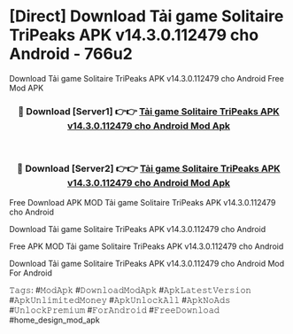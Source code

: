 # [Direct] Download Tải game Solitaire TriPeaks APK v14.3.0.112479 cho Android - 766u2
Download Tải game Solitaire TriPeaks APK v14.3.0.112479 cho Android Free Mod APK

<div align="center">
<h3>🔴 Download [Server1] 👉👉 <a href="https://apk-comot.site?title=Tải_game_Solitaire_TriPeaks_APK_v14.3.0.112479_cho_Android">Tải game Solitaire TriPeaks APK v14.3.0.112479 cho Android Mod Apk</a></h3><br>

<h3>🔴 Download [Server2] 👉👉 <a href="https://apk-comot.site?title=Tải_game_Solitaire_TriPeaks_APK_v14.3.0.112479_cho_Android">Tải game Solitaire TriPeaks APK v14.3.0.112479 cho Android Mod Apk</a></h3>
</div>


Free Download APK MOD Tải game Solitaire TriPeaks APK v14.3.0.112479 cho Android

Download Tải game Solitaire TriPeaks APK v14.3.0.112479 cho Android 

Free APK MOD Tải game Solitaire TriPeaks APK v14.3.0.112479 cho Android 

Download Tải game Solitaire TriPeaks APK v14.3.0.112479 cho Android Mod For Android

𝚃𝚊𝚐𝚜: #𝙼𝚘𝚍𝙰𝚙𝚔 #𝙳𝚘𝚠𝚗𝚕𝚘𝚊𝚍𝙼𝚘𝚍𝙰𝚙𝚔 #𝙰𝚙𝚔𝙻𝚊𝚝𝚎𝚜𝚝𝚅𝚎𝚛𝚜𝚒𝚘𝚗 #𝙰𝚙𝚔𝚄𝚗𝚕𝚒𝚖𝚒𝚝𝚎𝚍𝙼𝚘𝚗𝚎𝚢 #𝙰𝚙𝚔𝚄𝚗𝚕𝚘𝚌𝚔𝙰𝚕𝚕 #𝙰𝚙𝚔𝙽𝚘𝙰𝚍𝚜 #𝚄𝚗𝚕𝚘𝚌𝚔𝙿𝚛𝚎𝚖𝚒𝚞𝚖 #𝙵𝚘𝚛𝙰𝚗𝚍𝚛𝚘𝚒𝚍 #𝙵𝚛𝚎𝚎𝙳𝚘𝚠𝚗𝚕𝚘𝚊𝚍 #home_design_mod_apk